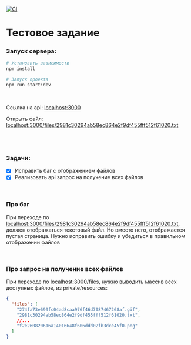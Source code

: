 [![CI](https://github.com/unLomTrois/files-server-test-task/actions/workflows/main.yml/badge.svg)](https://github.com/unLomTrois/files-server-test-task/actions/workflows/main.yml)

# Тестовое задание

### Запуск сервера:
```bash
# Установить зависимости
npm install

# Запуск проекта
npm run start:dev
```
<br>

Ссылка на api: [localhost:3000](http://localhost:3000)

Открыть файл: [localhost:3000/files/2981c30294ab58ec864e2f9df455fff512f61020.txt](http://localhost:3000/files/2981c30294ab58ec864e2f9df455fff512f61020.txt)

<br>

<br>

### Задачи:
- [x] Исправить баг с отображением файлов
- [x] Реализовать api запрос на получение всех файлов

<br>

### Про баг
При переходе по [localhost:3000/files/2981c30294ab58ec864e2f9df455fff512f61020.txt](http://localhost:3000/files/2981c30294ab58ec864e2f9df455fff512f61020.txt), должен отображаться текстовый файл. Но вместо него, отображается пустая страница. Нужно исправить ошибку и убедиться в правильном отображении файлов

<br>

### Про запрос на получение всех файлов
При переходе по [localhost:3000/files](http://localhost:3000/files), нужно выводить массив всех доступных файлов, из private/resources:
```json
{
  "files": [
    "274fa73e699fc04ad8caa976f46d7087467268af.gif",
    "2981c30294ab58ec864e2f9df455fff512f61020.txt",
    //...
    "f2e260820616a14016648f606ddd02fb3dce45f0.png"
  ]
}
```

<br>
